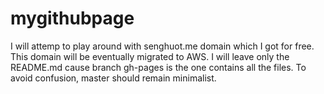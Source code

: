 mygithubpage
============
I will attemp to play around with senghuot.me domain which I got for free. This domain will be eventually migrated to AWS. I will leave only the README.md cause branch gh-pages is the one contains all the files. To avoid confusion, master should remain minimalist.
